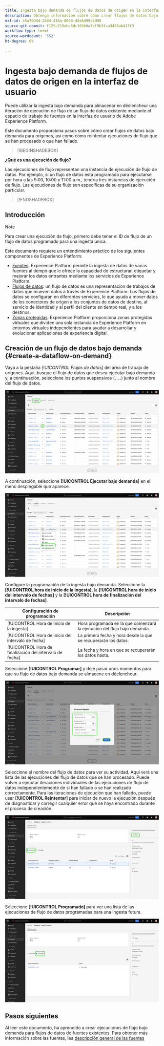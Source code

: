```yaml
---
title: Ingesta bajo demanda de flujos de datos de origen en la interfaz de usuario
description: Obtenga información sobre cómo crear flujos de datos bajo demanda para las conexiones de origen mediante la interfaz de usuario de Experience Platform.
exl-id: e5a70044-2484-416a-8098-48e6d99c2d98
source-git-commit: f129c215ebc5dc169b9a7ef9b3faa3463ab413f3
workflow-type: tm+mt
source-wordcount: '552'
ht-degree: 0%

---
```


# Ingesta bajo demanda de flujos de datos de origen en la interfaz de usuario

Puede utilizar la ingesta bajo demanda para almacenar en déclencheur una iteración de ejecución de flujo de un flujo de datos existente mediante el espacio de trabajo de fuentes en la interfaz de usuario de Adobe Experience Platform.

Este documento proporciona pasos sobre cómo crear flujos de datos bajo demanda para orígenes, así como cómo reintentar ejecuciones de flujo que se han procesado o que han fallado.

>[!BEGINSHADEBOX]

**¿Qué es una ejecución de flujo?**

Las ejecuciones de flujo representan una instancia de ejecución de flujo de datos. Por ejemplo, si un flujo de datos está programado para ejecutarse por hora a las 9:00, 10:00 y 11:00 a.m., tendría tres instancias de ejecución de flujo. Las ejecuciones de flujo son específicas de su organización particular.

>[!ENDSHADEBOX]

## Introducción

>[!NOTE]
>
>Para crear una ejecución de flujo, primero debe tener el ID de flujo de un flujo de datos programado para una ingesta única.

Este documento requiere un entendimiento práctico de los siguientes componentes de Experience Platform:

* [Fuentes](../../home.md): Experience Platform permite la ingesta de datos de varias fuentes al tiempo que le ofrece la capacidad de estructurar, etiquetar y mejorar los datos entrantes mediante los servicios de Experience Platform.
* [Flujos de datos](../../../dataflows/home.md): un flujo de datos es una representación de trabajos de datos que mueven datos a través de Experience Platform. Los flujos de datos se configuran en diferentes servicios, lo que ayuda a mover datos de los conectores de origen a los conjuntos de datos de destino, al servicio de identidad y al perfil del cliente en tiempo real, y a los destinos.
* [Zonas protegidas](../../../sandboxes/home.md): Experience Platform proporciona zonas protegidas virtuales que dividen una sola instancia de Experience Platform en entornos virtuales independientes para ayudar a desarrollar y evolucionar aplicaciones de experiencia digital.

## Creación de un flujo de datos bajo demanda {#create-a-dataflow-on-demand}

Vaya a la pestaña *[!UICONTROL Flujos de datos]* del área de trabajo de orígenes. Aquí, busque el flujo de datos que desea ejecutar bajo demanda y, a continuación, seleccione los puntos suspensivos (**`...`**) junto al nombre del flujo de datos.

![Una lista de flujos de datos en el área de trabajo de orígenes.](../../images/tutorials/on-demand/select-dataflow.png)

A continuación, seleccione **[!UICONTROL Ejecutar bajo demanda]** en el menú desplegable que aparece.

![Menú desplegable con la opción Ejecutar bajo demanda seleccionada.](../../images/tutorials/on-demand/run-on-demand.png)

Configure la programación de la ingesta bajo demanda. Seleccione la **[!UICONTROL hora de inicio de la ingesta]**, la **[!UICONTROL hora de inicio del intervalo de fechas]** y la **[!UICONTROL hora de finalización del intervalo de fechas]**.

| Configuración de programación | Descripción |
| --- | --- |
| [!UICONTROL Hora de inicio de la ingesta] | Hora programada en la que comenzará la ejecución del flujo bajo demanda. |
| [!UICONTROL Hora de inicio del intervalo de fecha] | La primera fecha y hora desde la que se recuperarán los datos. |
| [!UICONTROL Hora de finalización del intervalo de fecha] | La fecha y hora en que se recuperarán los datos hasta. |

Seleccione **[!UICONTROL Programar]** y deje pasar unos momentos para que su flujo de datos bajo demanda se almacene en déclencheur.

![Ventana de configuración de programación para la ingesta bajo demanda.](../../images/tutorials/on-demand/configure-schedule.png)

Seleccione el nombre del flujo de datos para ver su actividad. Aquí verá una lista de las ejecuciones del flujo de datos que se han procesado. Puede volver a ejecutar iteraciones individuales de las ejecuciones de flujo de datos independientemente de si han fallado o se han realizado correctamente. Para las iteraciones de ejecución que han fallado, puede usar **[!UICONTROL Reintentar]** para iniciar de nuevo la ejecución después de diagnosticar y corregir cualquier error que se haya encontrado durante el proceso de creación.

![Se ejecuta una lista de flujos procesados para un flujo de datos seleccionado.](../../images/tutorials/on-demand/processed.png)

Seleccione **[!UICONTROL Programado]** para ver una lista de las ejecuciones de flujo de datos programadas para una ingesta futura.

![Se ejecuta una lista de flujos programados para un flujo de datos seleccionado.](../../images/tutorials/on-demand/scheduled.png)

## Pasos siguientes

Al leer este documento, ha aprendido a crear ejecuciones de flujo bajo demanda para flujos de datos de fuentes existentes. Para obtener más información sobre las fuentes, lea [descripción general de las fuentes](../../home.md)
